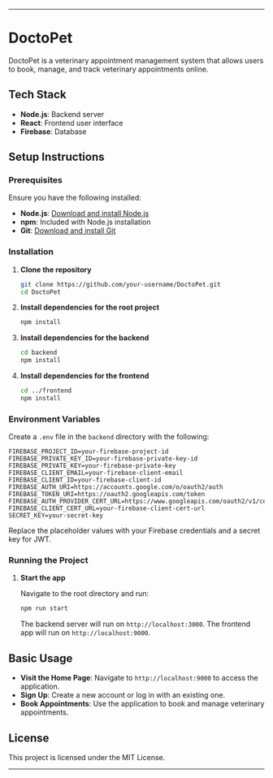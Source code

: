 
---

# DoctoPet

DoctoPet is a veterinary appointment management system that allows users to book, manage, and track veterinary appointments online.

## Tech Stack

- **Node.js**: Backend server
- **React**: Frontend user interface
- **Firebase**: Database

## Setup Instructions

### Prerequisites

Ensure you have the following installed:

- **Node.js**: [Download and install Node.js](https://nodejs.org/)
- **npm**: Included with Node.js installation
- **Git**: [Download and install Git](https://git-scm.com/)

### Installation

1. **Clone the repository**

   ```bash
   git clone https://github.com/your-username/DoctoPet.git
   cd DoctoPet
   ```

2. **Install dependencies for the root project**

   ```bash
   npm install
   ```

3. **Install dependencies for the backend**

   ```bash
   cd backend
   npm install
   ```

4. **Install dependencies for the frontend**

   ```bash
   cd ../frontend
   npm install
   ```

### Environment Variables

Create a `.env` file in the `backend` directory with the following:

```plaintext
FIREBASE_PROJECT_ID=your-firebase-project-id
FIREBASE_PRIVATE_KEY_ID=your-firebase-private-key-id
FIREBASE_PRIVATE_KEY=your-firebase-private-key
FIREBASE_CLIENT_EMAIL=your-firebase-client-email
FIREBASE_CLIENT_ID=your-firebase-client-id
FIREBASE_AUTH_URI=https://accounts.google.com/o/oauth2/auth
FIREBASE_TOKEN_URI=https://oauth2.googleapis.com/token
FIREBASE_AUTH_PROVIDER_CERT_URL=https://www.googleapis.com/oauth2/v1/certs
FIREBASE_CLIENT_CERT_URL=your-firebase-client-cert-url
SECRET_KEY=your-secret-key
```

Replace the placeholder values with your Firebase credentials and a secret key for JWT.

### Running the Project

1. **Start the app**

   Navigate to the root directory and run:

   ```bash
   npm run start
   ```
   
   The backend server will run on `http://localhost:3000`.
   The frontend app will run on `http://localhost:9000`.

## Basic Usage

- **Visit the Home Page**: Navigate to `http://localhost:9000` to access the application.
- **Sign Up**: Create a new account or log in with an existing one.
- **Book Appointments**: Use the application to book and manage veterinary appointments.

## License

This project is licensed under the MIT License.

---

